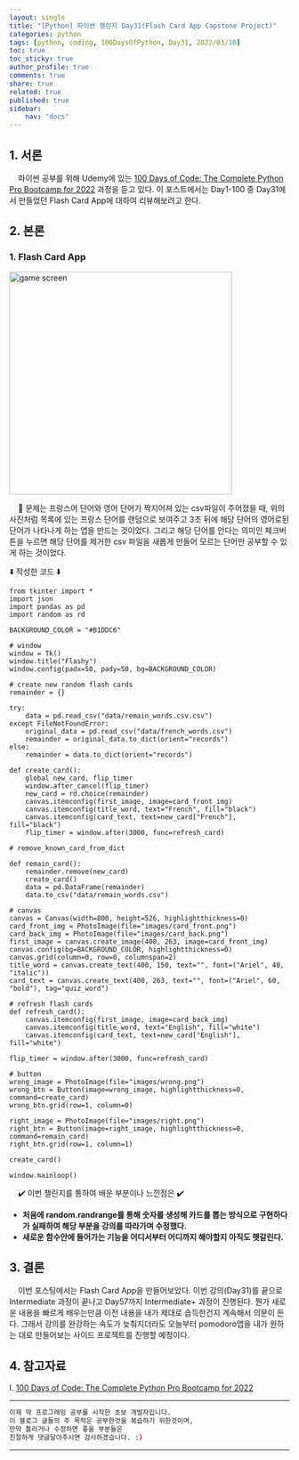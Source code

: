 ```yaml
---
layout: single
title: "[Python] 파이썬 챌린지 Day31(Flash Card App Capstone Project)"
categories: python
tags: [python, coding, 100DaysOfPython, Day31, 2022/03/10]
toc: true
toc_sticky: true
author_profile: true
comments: true
share: true
related: true
published: true
sidebar: 
    nav: "docs"
---
```


## 1. 서론

&nbsp;&nbsp;&nbsp;&nbsp;파이썬 공부를 위해 Udemy에 있는 [100 Days of Code: The Complete Python Pro Bootcamp for 2022](https://www.udemy.com/course/100-days-of-code/) 과정을 듣고 있다. 이 포스트에서는 Day1-100 중 Day31에서 만들었던 Flash Card App에 대하여 리뷰해보려고 한다.

## 2. 본론

### 1. Flash Card App

<img src="https://user-images.githubusercontent.com/97603503/157632392-4dc5914d-8bd4-4f16-bf70-a827167618a1.png" alt="game screen" width=400>

&nbsp;&nbsp;&nbsp;&nbsp;🤔 문제는 프랑스어 단어와 영어 단어가 짝지어져 있는 csv파일이 주어졌을 때, 위의 사진처럼 목록에 있는 프랑스 단어를 랜덤으로 보여주고 3초 뒤에 해당 단어의 영어로된 단어가 나타나게 하는 앱을 만드는 것이었다. 그리고 해당 단어를 안다는 의미인 체크버튼을 누르면 해당 단어를 제거한 csv 파일을 새롭게 만들어 모르는 단어만 공부할 수 있게 하는 것이었다.  

⬇️ 작성한 코드 ⬇️

```
from tkinter import *
import json
import pandas as pd
import random as rd

BACKGROUND_COLOR = "#B1DDC6"

# window
window = Tk()
window.title("Flashy")
window.config(padx=50, pady=50, bg=BACKGROUND_COLOR)

# create new random flash cards
remainder = {}

try:
    data = pd.read_csv("data/remain_words.csv.csv")
except FileNotFoundError:
    original_data = pd.read_csv("data/french_words.csv")
    remainder = original_data.to_dict(orient="records")
else:
    remainder = data.to_dict(orient="records")

def create_card():
    global new_card, flip_timer
    window.after_cancel(flip_timer)
    new_card = rd.choice(remainder)
    canvas.itemconfig(first_image, image=card_front_img)
    canvas.itemconfig(title_word, text="French", fill="black")
    canvas.itemconfig(card_text, text=new_card["French"], fill="black")
    flip_timer = window.after(3000, func=refresh_card)
    
# remove_known_card_from_dict

def remain_card():
    remainder.remove(new_card)
    create_card()
    data = pd.DataFrame(remainder)
    data.to_csv("data/remain_words.csv")
    
# canvas
canvas = Canvas(width=800, height=526, highlightthickness=0)
card_front_img = PhotoImage(file="images/card_front.png")
card_back_img = PhotoImage(file="images/card_back.png")
first_image = canvas.create_image(400, 263, image=card_front_img)
canvas.config(bg=BACKGROUND_COLOR, highlightthickness=0)
canvas.grid(column=0, row=0, columnspan=2)
title_word = canvas.create_text(400, 150, text="", font=("Ariel", 40, "italic"))
card_text = canvas.create_text(400, 263, text="", font=("Ariel", 60, "bold"), tag="quiz_word")

# refresh flash cards
def refresh_card():
    canvas.itemconfig(first_image, image=card_back_img)
    canvas.itemconfig(title_word, text="English", fill="white")
    canvas.itemconfig(card_text, text=new_card["English"], fill="white")

flip_timer = window.after(3000, func=refresh_card)

# button
wrong_image = PhotoImage(file="images/wrong.png")
wrong_btn = Button(image=wrong_image, highlightthickness=0, command=create_card)
wrong_btn.grid(row=1, column=0)

right_image = PhotoImage(file="images/right.png")
right_btn = Button(image=right_image, highlightthickness=0, command=remain_card)
right_btn.grid(row=1, column=1)

create_card()

window.mainloop()
```  

&nbsp;&nbsp;&nbsp;&nbsp;✔️ 이번 챌린지를 통하여 배운 부분이나 느낀점은 ✔️
- <b>처음에 random.randrange를 통해 숫자를 생성해 카드를 뽑는 방식으로 구현하다가 실패하여 해당 부분을 강의를 따라가며 수정했다.</b>
- <b>새로운 함수안에 들어가는 기능을 어디서부터 어디까지 해야할지 아직도 헷갈린다.</b>

## 3. 결론

&nbsp;&nbsp;&nbsp;&nbsp;이번 포스팅에서는 Flash Card App을 만들어보았다. 이번 강의(Day31)를 끝으로 Intermediate 과정이 끝나고 Day57까지 Intermediate+ 과정이 진행된다. 뭔가 새로운 내용을 빠르게 배우는만큼 이전 내용을 내가 제대로 습득한건지 계속해서 의문이 든다. 그래서 강의를 완강하는 속도가 늦춰지더라도 오늘부터 pomodoro앱을 내가 원하는 대로 만들어보는 사이드 프로젝트를 진행할 예정이다. 

## 4. 참고자료

Ⅰ. [100 Days of Code: The Complete Python Pro Bootcamp for 2022](https://www.udemy.com/course/100-days-of-code/)

---

```bash
이제 막 프로그래밍 공부를 시작한 초보 개발자입니다.
이 블로그 글들의 주 목적은 공부한것을 복습하기 위한것이며, 
만약 틀리거나 수정하면 좋을 부분들은
친절하게 댓글달아주시면 감사하겠습니다. :)
```

---